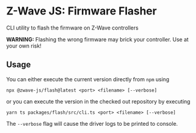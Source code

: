 # Z-Wave JS: Firmware Flasher

CLI utility to flash the firmware on Z-Wave controllers

**WARNING:** Flashing the wrong firmware may brick your controller. Use at your own risk!

## Usage

You can either execute the current version directly from `npm` using

```
npx @zwave-js/flash@latest <port> <filename> [--verbose]
```

or you can execute the version in the checked out repository by executing

```
yarn ts packages/flash/src/cli.ts <port> <filename> [--verbose]
```

The `--verbose` flag will cause the driver logs to be printed to console.
